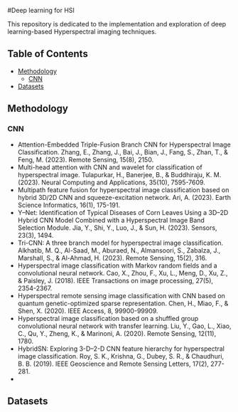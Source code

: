 #Deep learning for HSI 

This repository is dedicated to the implementation and exploration of deep learning-based Hyperspectral imaging techniques.

## Table of Contents

- [Methodology](#Methodology)
  - [CNN](#CNN)
- [Datasets](#Datasets)

## Methodology
### CNN
- Attention-Embedded Triple-Fusion Branch CNN for Hyperspectral Image Classification. Zhang, E., Zhang, J., Bai, J., Bian, J., Fang, S., Zhan, T., & Feng, M. (2023). Remote Sensing, 15(8), 2150.
- Multi-head attention with CNN and wavelet for classification of hyperspectral image. Tulapurkar, H., Banerjee, B., & Buddhiraju, K. M. (2023). Neural Computing and Applications, 35(10), 7595-7609.
- Multipath feature fusion for hyperspectral image classification based on hybrid 3D/2D CNN and squeeze-excitation network. Ari, A. (2023). Earth Science Informatics, 16(1), 175-191.
- Y–Net: Identification of Typical Diseases of Corn Leaves Using a 3D–2D Hybrid CNN Model Combined with a Hyperspectral Image Band Selection Module. Jia, Y., Shi, Y., Luo, J., & Sun, H. (2023).  Sensors, 23(3), 1494.
- Tri-CNN: A three branch model for hyperspectral image classification. Alkhatib, M. Q., Al-Saad, M., Aburaed, N., Almansoori, S., Zabalza, J., Marshall, S., & Al-Ahmad, H. (2023). Remote Sensing, 15(2), 316.
- Hyperspectral image classification with Markov random fields and a convolutional neural network. Cao, X., Zhou, F., Xu, L., Meng, D., Xu, Z., & Paisley, J. (2018).  IEEE Transactions on image processing, 27(5), 2354-2367.
- Hyperspectral remote sensing image classification with CNN based on quantum genetic-optimized sparse representation. Chen, H., Miao, F., & Shen, X. (2020). IEEE Access, 8, 99900-99909.
- Hyperspectral image classification based on a shuffled group convolutional neural network with transfer learning. Liu, Y., Gao, L., Xiao, C., Qu, Y., Zheng, K., & Marinoni, A. (2020).  Remote Sensing, 12(11), 1780.
- HybridSN: Exploring 3-D–2-D CNN feature hierarchy for hyperspectral image classification. Roy, S. K., Krishna, G., Dubey, S. R., & Chaudhuri, B. B. (2019).  IEEE Geoscience and Remote Sensing Letters, 17(2), 277-281.
- 



## Datasets


